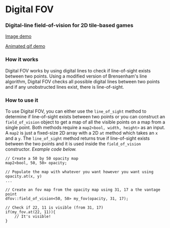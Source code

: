 # Digital FOV
### Digital-line field-of-vision for 2D tile-based games

[Image demo](https://i.sli.mg/mH3V6S.png)

[Animated gif demo](https://i.sli.mg/ish0PS.gif)

### How it works
Digital FOV works by using digital lines to check if line-of-sight exists between two points. Using a modified version of Brensenham's line algorithm, Digital FOV checks all possible digital lines between two points and if any unobstructed lines exist, there is line-of-sight.

### How to use it
To use Digital FOV, you can either use the `line_of_sight` method to determine if line-of-sight exists between two points or you can construct an `field_of_vision` object to get a map of all the visible points on a map from a single point. Both methods require a `map2<bool, width, height>` as an input. A `map2` is just a fixed-size 2D array with a 2D `at` method which takes an `x` and a `y`. The `line_of_sight` method returns true if line-of-sight exists between the two points and it is used inside the `field_of_vision` constructor. *Example code below.*
```
// Create a 50 by 50 opacity map
map2<bool, 50, 50> opacity;

// Populate the map with whatever you want however you want using opacity.at(x, y)
...

// Create an fov map from the opacity map using 31, 17 a the vantage point
dfov::field_of_vision<50, 50> my_fov(opacity, 31, 17);

// Check if 22, 11 is visible (from 31, 17)
if(my_fov.at(22, 11)){
    // It's visible!
}
```
